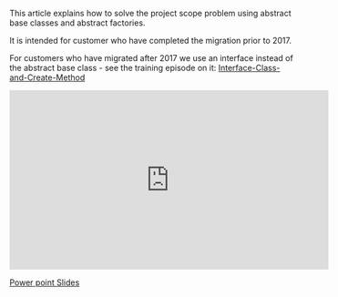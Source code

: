 ﻿This article explains how to solve the project scope problem using abstract base classes and abstract factories.

It is intended for customer who have completed the migration prior to 2017. 

For customers who have migrated after 2017 we use an interface instead of the abstract base class - 
see the training episode on it:
[Interface-Class-and-Create-Method](Interface-Class-and-Create-Method.html)

<iframe width="560" height="315" src="https://www.youtube.com/embed/dns55O3vaf0?list=PL1DEQjXG2xnJWRyX6XqHOgPY9exyDLz8a" frameborder="0" allowfullscreen></iframe>

[Power point Slides](Solving-the-project-scope-problem-using-Abstract-Base-classes.pptx)